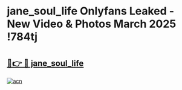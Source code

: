# jane_soul_life Onlyfans Leaked - New Video & Photos March 2025 !784tj

# <h2><a href="https://3lp1up.iuczelnia.edu.pl?title=jane_soul_life&ref=784tj">🔗👉 🔴 jane_soul_life</a></h2>

[![acn](https://github.com/user-attachments/assets/0f9c940e-d8b0-45ae-aac7-cd30a18b3e1c)](https://3lp1up.iuczelnia.edu.pl?title=jane_soul_life&ref=784tj)

